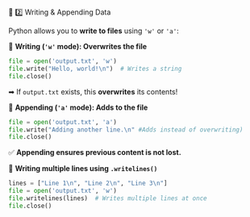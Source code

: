 📌 2️⃣  Writing & Appending Data

Python allows you to **write to files** using `'w'` or `'a'`:

🔹 **Writing (`'w'` mode): Overwrites the file**
```python 
file = open('output.txt', 'w')
file.write("Hello, world!\n")  # Writes a string
file.close()
```
➡ If `output.txt` exists, this **overwrites** its contents!

🔹 **Appending (`'a'` mode): Adds to the file**
```python 
file = open('output.txt', 'a')
file.write("Adding another line.\n" #Adds instead of overwriting)
file.close()
```
✅ **Appending ensures previous content is not lost.**

🔹 **Writing multiple lines using `.writelines()`**

``` python
lines = ["Line 1\n", "Line 2\n", "Line 3\n"] 
file = open('output.txt', 'w') 
file.writelines(lines)  # Writes multiple lines at once 
file.close()
```

